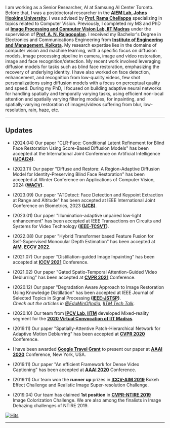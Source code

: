 I am working as a Senior Researcher, AI at Samsung AI Center Toronto. Before that, I was a postdoctoral researcher in the **[AIEM Lab, Johns Hopkins University](https://aiem.jhu.edu/)**. I was advised by **[Prof. Rama Chellappa](https://engineering.jhu.edu/faculty/rama-chellappa/)** specializing in topics related to Computer Vision. Previously, I completed my MS and PhD at **[Image Processing and Computer Vision Lab, IIT Madras](http://www.ee.iitm.ac.in/ipcvlab/)** under the supervision of **[Prof. A. N. Rajagopalan](https://www.ee.iitm.ac.in/raju/)**. I received my Bachelor's Degree in Electronics and Communications Engineering from **[Institute of Engineering and Management, Kolkata](http://iem.edu.in/)**. My research expertise lies in the domains of computer vision and machine learning, with a specific focus on diffusion models, image processing pipeline in camera, image and video restoration, image and face recognition/detection. My recent work involved leveraging diffusion models for tasks such as blind face restoration, emphasizing the recovery of underlying identity. I have also worked on face detection, enhancement, and recognition from low-quality videos, few shot personalizations using diffusion models with a focus on perceptual quality and speed. During my PhD, I focused on building adaptive neural networks for handling spatially and temporally varying tasks, using efficient non-local attention and spatially varying filtering modules, for inpainting, and spatially-varying restoration of images/videos suffering from blur, low-resolution, rain, haze, etc.

---

## Updates 
- (2024.04) Our paper "CLR-Face: Conditional Latent Refinement for Blind Face Restoration Using Score-Based Diffusion Models" has been accepted at the International Joint Conference on Artificial  Intelligence **([IJCAI24](https://ijcai24.org/))**.

- (2023.11) Our paper "Diffuse and Restore: A Region-Adaptive Diffusion Model for Identity-Preserving Blind
Face Restoration" has been accepted at Winter Conference on Applications of Computer Vision, 2024 **([WACV](https://wacv2024.thecvf.com/))**.


- (2023.09) Our paper "ATDetect: Face Detection and Keypoint Extraction at Range and Altitude" has been accepted at IEEE International Joint Conference on Biometrics, 2023 **([IJCB](https://ijcb2023.ieee-biometrics.org/))**.


- (2023.01) Our paper "Illumination-adaptive unpaired low-light enhancement" has been accepted at IEEE Transactions on Circuits and Systems for Video Technology **([IEEE-TCSVT](https://ieeexplore.ieee.org/xpl/RecentIssue.jsp?punumber=76))**.

- (2022.08) Our paper "Hybrid Transformer based Feature Fusion for Self-Supervised Monocular Depth Estimation" has been accepted at **[AIM](https://data.vision.ee.ethz.ch/cvl/aim22/)**, **[ECCV 2022](https://eccv2022.ecva.net/)**.

- (2021.07) Our paper "Distillation-guided Image Inpainting" has been accepted at **[ICCV 2021](http://iccv2021.thecvf.com/)** Conference.

- (2021.02) Our paper "Gated Spatio-Temporal Attention-Guided Video Deblurring" has been accepted at **[CVPR 2021](http://cvpr2021.thecvf.com/)** Conference.

- (2020.12) Our paper "Degradation Aware Approach to Image Restoration Using Knowledge Distillation" has been accepted at IEEE Journal of Selected Topics in Signal Processing **([IEEE-JSTSP](https://signalprocessingsociety.org/publications-resources/ieee-journal-selected-topics-signal-processing/about-jstsp))**.\
_Check out the articles in [@EduMinOfIndia](https://twitter.com/EduMinOfIndia/status/1387693652915277824?s=20), [IITM Tech Talk](https://tech-talk.iitm.ac.in/clean-up-neural-networks-show-the-way-to-preserve-photographs/)._

- (2020.10) Our team from **[IPCV Lab, IITM](http://www.ee.iitm.ac.in/ipcvlab/)** developed Mixed-reality segment for the **[2020 Virtual Convocation of IIT Madras](https://fo-fo.facebook.com/ReachIITM/videos/643343663027471/)**.

- (2019.11) Our paper "Spatially-Attentive Patch-Hierarchical Network for Adaptive Motion Deblurring" has been accepted at **[CVPR 2020](http://cvpr2020.thecvf.com/)** Conference.

- I have been awarded **[Google Travel Grant](https://buildyourfuture.withgoogle.com/scholarships/google-travel-scholarships/#!?detail-content-tabby_activeEl=overview)** to present our paper at **[AAAI 2020](https://aaai.org/Conferences/AAAI-20/)** Conference, New York, USA.

- (2019.11) Our paper "An efficient Framework for Dense Video Captioning" has been accepted at **[AAAI 2020](https://aaai.org/Conferences/AAAI-20/)** Conference.

- (2019.11) Our team won the **runner up** prizes in **[ICCV-AIM 2019](http://www.vision.ee.ethz.ch/aim19/)** Bokeh Effect Challenge and Realistic Image Super-resolution Challenge.

		
 - (2019.04) Our team has claimed **1st position** in **[CVPR-NTIRE 2019](http://www.vision.ee.ethz.ch/ntire19/)** Image Colorization Challenge. We are also among the finalists in Image Dehazing challenges of NTIRE 2019.

[![Hits](https://hits.seeyoufarm.com/api/count/incr/badge.svg?url=https%3A%2F%2Fmaitreyasuin.github.io&count_bg=%2379C83D&title_bg=%23555555&icon=&icon_color=%23E7E7E7&title=Views&edge_flat=true)](https://hits.seeyoufarm.com)


---

